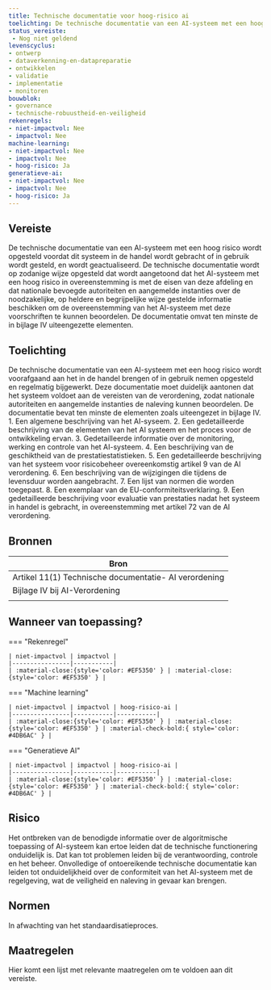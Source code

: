 ```yaml
---
title: Technische documentatie voor hoog-risico ai
toelichting: De technische documentatie van een AI-systeem met een hoog risico wordt voorafgaand aan het in de handel brengen of in gebruik nemen opgesteld en regelmatig bijgewerkt. Deze documentatie moet duidelijk aantonen dat het systeem voldoet aan de vereisten van de verordening, zodat nationale autoriteiten en aangemelde instanties de naleving kunnen beoordelen. De documentatie bevat ten minste de elementen zoals uiteengezet in bijlage IV. 1. Een algemene beschrijving van het AI-syseem. 2. Een gedetailleerde beschrijving van de elementen van het AI systeem en het proces voor de ontwikkeling ervan. 3. Gedetailleerde informatie over de monitoring, werking en controle van het AI-systeem. 4. Een beschrijving van de geschiktheid van de prestatiestatistieken. 5. Een gedetailleerde beschrijving van het systeem voor risicobeheer overeenkomstig artikel 9 van de AI verordening. 6. Een beschrijving van de wijzigingen die tijdens de levensduur worden aangebracht. 7. Een lijst van normen die worden toegepast. 8. Een exemplaar van de EU-conformiteitsverklaring. 9. Een gedetailleerde beschrijving voor evaluatie van prestaties nadat het systeem in handel is gebracht, in overeenstemming met artikel 72 van de AI verordening.
status_vereiste: 
 - Nog niet geldend
levenscyclus: 
- ontwerp
- dataverkenning-en-datapreparatie
- ontwikkelen
- validatie
- implementatie
- monitoren
bouwblok: 
- governance
- technische-robuustheid-en-veiligheid
rekenregels: 
- niet-impactvol: Nee
- impactvol: Nee
machine-learning: 
- niet-impactvol: Nee
- impactvol: Nee
- hoog-risico: Ja
generatieve-ai: 
- niet-impactvol: Nee
- impactvol: Nee
- hoog-risico: Ja
---
```


<!-- tags -->
## Vereiste

De technische documentatie van een AI-systeem met een hoog risico wordt opgesteld voordat dit systeem in de handel wordt gebracht of in gebruik wordt gesteld, en wordt geactualiseerd.
De technische documentatie wordt op zodanige wijze opgesteld dat wordt aangetoond dat het AI-systeem met een hoog risico in overeenstemming is met de eisen van deze afdeling en dat nationale bevoegde autoriteiten en aangemelde instanties over de noodzakelijke, op heldere en begrijpelijke wijze gestelde informatie beschikken om de overeenstemming van het AI-systeem met deze voorschriften te kunnen beoordelen.
De documentatie omvat ten minste de in bijlage IV uiteengezette elementen.
 

## Toelichting 

De technische documentatie van een AI-systeem met een hoog risico wordt voorafgaand aan het in de handel brengen of in gebruik nemen opgesteld en regelmatig bijgewerkt.
Deze documentatie moet duidelijk aantonen dat het systeem voldoet aan de vereisten van de verordening, zodat nationale autoriteiten en aangemelde instanties de naleving kunnen beoordelen.
De documentatie bevat ten minste de elementen zoals uiteengezet in bijlage IV.
1.
Een algemene beschrijving van het AI-syseem.
2.
Een gedetailleerde beschrijving van de elementen van het AI systeem en het proces voor de ontwikkeling ervan.
3.
Gedetailleerde informatie over de monitoring, werking en controle van het AI-systeem.
4.
Een beschrijving van de geschiktheid van de prestatiestatistieken.
5.
Een gedetailleerde beschrijving van het systeem voor risicobeheer overeenkomstig artikel 9 van de AI verordening.
6.
Een beschrijving van de wijzigingen die tijdens de levensduur worden aangebracht.
7.
Een lijst van normen die worden toegepast.
8.
Een exemplaar van de EU-conformiteitsverklaring.
9.
Een gedetailleerde beschrijving voor evaluatie van prestaties nadat het systeem in handel is gebracht, in overeenstemming met artikel 72 van de AI verordening.

## Bronnen 

| Bron                        |
|-----------------------------|
|Artikel 11(1) Technische documentatie- AI verordening|
|Bijlage IV bij AI-Verordening|
||

## Wanneer van toepassing? 

=== "Rekenregel"

	| niet-impactvol | impactvol | 
	|----------------|-----------| 
	| :material-close:{style='color: #EF5350' } | :material-close:{style='color: #EF5350' } |

=== "Machine learning"

	| niet-impactvol | impactvol | hoog-risico-ai | 
	|----------------|-----------|-----------| 
	| :material-close:{style='color: #EF5350' } | :material-close:{style='color: #EF5350' } | :material-check-bold:{ style='color: #4DB6AC' } |

=== "Generatieve AI"

	| niet-impactvol | impactvol | hoog-risico-ai | 
	|----------------|-----------|-----------| 
	| :material-close:{style='color: #EF5350' } | :material-close:{style='color: #EF5350' } | :material-check-bold:{ style='color: #4DB6AC' } |

## Risico 

Het ontbreken van de benodigde informatie over de algoritmische toepassing of AI-systeem kan ertoe leiden dat de technische functionering onduidelijk is.
Dat kan tot problemen leiden bij de verantwoording, controle en het beheer.
Onvolledige of ontoereikende technische documentatie kan leiden tot onduidelijkheid over de conformiteit van het AI-systeem met de regelgeving, wat de veiligheid en naleving in gevaar kan brengen.


## Normen 

In afwachting van het standaardisatieproces. 

## Maatregelen 

Hier komt een lijst met relevante maatregelen om te voldoen aan dit vereiste. 
